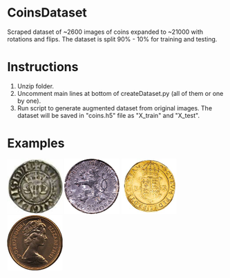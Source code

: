 # CoinsDataset
Scraped dataset of ~2600 images of coins expanded to ~21000 with rotations and flips. The dataset is split 90% - 10% for training and testing.

# Instructions
1. Unzip folder.
2. Uncomment main lines at bottom of createDataset.py (all of them or one by one).
3. Run script to generate augmented dataset from original images. The dataset will be saved in "coins.h5" file as "X_train" and "X_test".

# Examples
![alt tag](coin1.png)
![alt tag](coin2.png)
![alt tag](coin3.png)
![alt tag](coin4.png)
